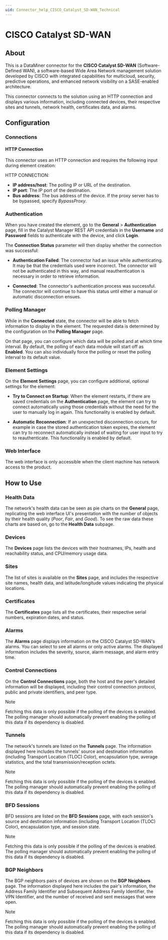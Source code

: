 ```yaml
---
uid: Connector_help_CISCO_Catalyst_SD-WAN_Technical
---
```


# CISCO Catalyst SD-WAN

## About

This is a DataMiner connector for the **CISCO Catalyst SD-WAN** (Software-Defined WAN), a software-based Wide Area Network management solution developed by CISCO with integrated capabilities for multicloud, security, predictive operations, and enhanced network visibility on a SASE-enabled architecture.

This connector connects to the solution using an HTTP connection and displays various information, including connected devices, their respective sites and tunnels, network health, certificates data, and alarms.

## Configuration

### Connections

#### HTTP Connection

This connector uses an HTTP connection and requires the following input during element creation:

HTTP CONNECTION:

- **IP address/host**: The polling IP or URL of the destination.
- **IP port**: The IP port of the destination.
- **Bus address**: The bus address of the device. If the proxy server has to be bypassed, specify *BypassProxy*.

### Authentication

When you have created the element, go to the **General** > **Authentication** page, fill in the Catalyst Manager REST API credentials in the **Username** and **Password** fields to authenticate with the device, and click **Login**.

The **Connection Status** parameter will then display whether the connection was successful:

- **Authentication Failed**: The connector had an issue while authenticating. It may be that the credentials used were incorrect. The connector will not be authenticated in this way, and manual reauthentication is necessary in order to retrieve information.

- **Connected**: The connector's authentication process was successful. The connector will continue to have this status until either a manual or automatic disconnection ensues.

### Polling Manager

While in the **Connected** state, the connector will be able to fetch information to display in the element. The requested data is determined by the configuration on the **Polling Manager** page.

On that page, you can configure which data will be polled and at which time interval. By default, the polling of each data module will start off as **Enabled**. You can also individually force the polling or reset the polling interval to its default value.

### Element Settings

On the **Element Settings** page, you can configure additional, optional settings for the element:

- **Try to Connect on Startup**: When the element restarts, if there are saved credentials on the **Authentication** page, the element can try to connect automatically using those credentials without the need for the user to manually log in again. This functionality is enabled by default.

- **Automatic Reconnection**: If an unexpected disconnection occurs, for example in case the stored authentication token expires, the element can try to reconnect automatically instead of waiting for user input to try to reauthenticate. This functionality is enabled by default.

### Web Interface

The web interface is only accessible when the client machine has network access to the product.

## How to Use

### Health Data

The network's health data can be seen as pie charts on the **General** page, replicating the web interface UI's presentation with the number of objects by their health quality (*Poor*, *Fair*, and *Good*). To see the raw data these charts are based on, go to the **Health Data** subpage.

### Devices

The **Devices** page lists the devices with their hostnames, IPs, health and reachability status, and CPU/memory usage data.

### Sites

The list of sites is available on the **Sites** page, and includes the respective site names, health data, and latitude/longitude values indicating the physical locations.

### Certificates

The **Certificates** page lists all the certificates, their respective serial numbers, expiration dates, and status.

### Alarms

The **Alarms** page displays information on the CISCO Catalyst SD-WAN's alarms. You can select to see all alarms or only active alarms. The displayed information includes the severity, source, alarm message, and alarm entry time.

### Control Connections

On the **Control Connections** page, both the host and the peer's detailed information will be displayed, including their control connection protocol, public and private identifiers, and peer type.

> [!NOTE]
> Fetching this data is only possible if the polling of the devices is enabled. The polling manager should automatically prevent enabling the polling of this data if its dependency is disabled.

### Tunnels

The network's tunnels are listed on the **Tunnels** page. The information displayed here includes the tunnels' source and destination information (including Transport Location (TLOC) Color), encapsulation type, average statistics, and the total transmission/reception octets.

> [!NOTE]
> Fetching this data is only possible if the polling of the devices is enabled. The polling manager should automatically prevent enabling the polling of this data if its dependency is disabled.

### BFD Sessions

BFD sessions are listed on the **BFD Sessions** page, with each session's source and destination information (including Transport Location (TLOC) Color), encapsulation type, and session state.

> [!NOTE]
> Fetching this data is only possible if the polling of the devices is enabled. The polling manager should automatically prevent enabling the polling of this data if its dependency is disabled.

### BGP Neighbors

The BGP neighbors pairs of devices are shown on the **BGP Neighbors** page. The information displayed here includes the pair's information, the Address Family Identifier and Subsequent Address Family Identifier, the VPN Identifier, and the number of received and sent messages that were open.

> [!NOTE]
> Fetching this data is only possible if the polling of the devices is enabled. The polling manager should automatically prevent enabling the polling of this data if its dependency is disabled.
